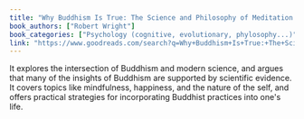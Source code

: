 ```yaml
---
title: "Why Buddhism Is True: The Science and Philosophy of Meditation and Enlightenment"
book_authors: ["Robert Wright"]
book_categories: ["Psychology (cognitive, evolutionary, phylosophy...)"]
link: "https://www.goodreads.com/search?q=Why+Buddhism+Is+True:+The+Science+and+Philosophy+of+Meditation+and+Enlightenment+Robert+Wright"
---
```

It explores the intersection of Buddhism and modern science, and argues that many of the insights of Buddhism are supported by scientific evidence. It covers topics like mindfulness, happiness, and the nature of the self, and offers practical strategies for incorporating Buddhist practices into one's life.

